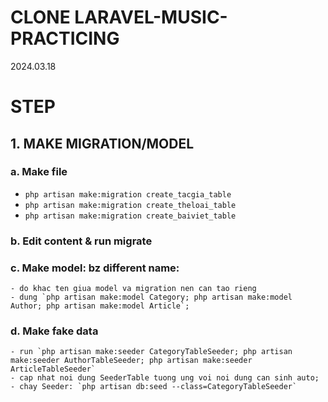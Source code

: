 # CLONE LARAVEL-MUSIC-PRACTICING

2024.03.18

# STEP

## 1. MAKE MIGRATION/MODEL

### a. Make file

-   `php artisan make:migration create_tacgia_table`
-   `php artisan make:migration create_theloai_table`
-   `php artisan make:migration create_baiviet_table`

### b. Edit content & run migrate

### c. Make model: bz different name:

    - do khac ten giua model va migration nen can tao rieng
    - dung `php artisan make:model Category; php artisan make:model Author; php artisan make:model Article`;

### d. Make fake data

    - run `php artisan make:seeder CategoryTableSeeder; php artisan make:seeder AuthorTableSeeder; php artisan make:seeder ArticleTableSeeder`
    - cap nhat noi dung SeederTable tuong ung voi noi dung can sinh auto;
    - chay Seeder: `php artisan db:seed --class=CategoryTableSeeder`
